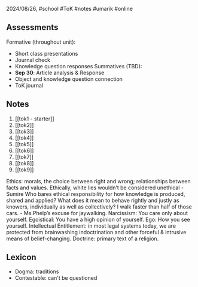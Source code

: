2024/08/26, #school #ToK #notes #umarik #online 
## Assessments
Formative (throughout unit):
- Short class presentations
- Journal check
- Knowledge question responses
Summatives (TBD):
- **Sep 30**: Article analysis & Response
- Object and knowledge question connection
- ToK journal
## Notes
1. [[tok1 - starter]]
2. [[tok2]]
3. [[tok3]]
4. [[tok4]]
5. [[tok5]]
6. [[tok6]]
7. [[tok7]]
8. [[tok8]]
9. [[tok9]]

Ethics: morals, the choice between right and wrong; relationships between facts and values.
Ethically, white lies wouldn’t be considered unethical - Sumire
Who bares ethical responsibility for how knowledge is produced, shared and applied?
What does it mean to behave rightly and justly as knowers, individually as well as collectively?
I walk faster than half of those cars. - Ms.Phelp’s excuse for jaywalking.
Narcissism: You care only about yourself.
Egoistical: You have a high opinion of yourself.
Ego: How you see yourself.
Intellectual Entitlement: in most legal systems today, we are protected from brainwashing indoctrination and other forceful & intrusive means of belief-changing.
Doctrine: primary text of a religion.
## Lexicon
- Dogma: traditions
- Contestable: can't be questioned